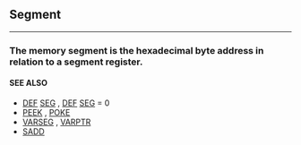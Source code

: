 ## Segment
---

### The memory segment is the hexadecimal byte address in relation to a segment register.

#### SEE ALSO
* [DEF](./DEF.md) [SEG](./SEG.md) , [DEF](./DEF.md) [SEG](./SEG.md) = 0
* [PEEK](./PEEK.md) , [POKE](./POKE.md)
* [VARSEG](./VARSEG.md) , [VARPTR](./VARPTR.md)
* [SADD](./SADD.md)
